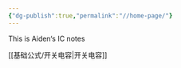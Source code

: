 ```yaml
---
{"dg-publish":true,"permalink":"//home-page/"}
---
```


This is Aiden‘s IC notes

[[基础公式/开关电容\|开关电容]]
